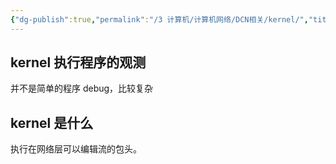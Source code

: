 ```yaml
---
{"dg-publish":true,"permalink":"/3 计算机/计算机网络/DCN相关/kernel/","title":"kernel"}
---
```



## kernel 执行程序的观测
并不是简单的程序 debug，比较复杂

## kernel 是什么
执行在网络层可以编辑流的包头。